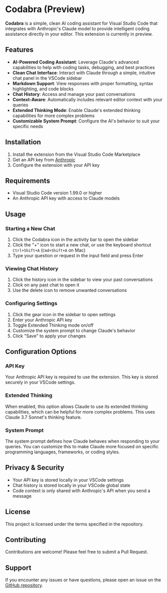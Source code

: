 # Codabra (Preview)

**Codabra** is a simple, clean AI coding assistant for Visual Studio Code that integrates with Anthropic's Claude model to provide intelligent coding assistance directly in your editor. This extension is currently in preview.

## Features

- **AI-Powered Coding Assistant**: Leverage Claude's advanced capabilities to help with coding tasks, debugging, and best practices
- **Clean Chat Interface**: Interact with Claude through a simple, intuitive chat panel in the VSCode sidebar
- **Markdown Support**: View responses with proper formatting, syntax highlighting, and code blocks
- **Chat History**: Access and manage your past conversations
- **Context-Aware**: Automatically includes relevant editor context with your queries
- **Extended Thinking Mode**: Enable Claude's extended thinking capabilities for more complex problems
- **Customizable System Prompt**: Configure the AI's behavior to suit your specific needs

## Installation

1. Install the extension from the Visual Studio Code Marketplace
2. Get an API key from [Anthropic](https://www.anthropic.com/)
3. Configure the extension with your API key

## Requirements

- Visual Studio Code version 1.99.0 or higher
- An Anthropic API key with access to Claude models

## Usage

### Starting a New Chat

1. Click the Codabra icon in the activity bar to open the sidebar
2. Click the "+" icon to start a new chat, or use the keyboard shortcut `Ctrl+Shift+A` (`Cmd+Shift+A` on Mac)
3. Type your question or request in the input field and press Enter

### Viewing Chat History

1. Click the history icon in the sidebar to view your past conversations
2. Click on any past chat to open it
3. Use the delete icon to remove unwanted conversations

### Configuring Settings

1. Click the gear icon in the sidebar to open settings
2. Enter your Anthropic API key
3. Toggle Extended Thinking mode on/off
4. Customize the system prompt to change Claude's behavior
5. Click "Save" to apply your changes

## Configuration Options

### API Key

Your Anthropic API key is required to use the extension. This key is stored securely in your VSCode settings.

### Extended Thinking

When enabled, this option allows Claude to use its extended thinking capabilities, which can be helpful for more complex problems. This uses Claude 3.7 Sonnet's thinking feature.

### System Prompt

The system prompt defines how Claude behaves when responding to your queries. You can customize this to make Claude more focused on specific programming languages, frameworks, or coding styles.

## Privacy & Security

- Your API key is stored locally in your VSCode settings
- Chat history is stored locally in your VSCode global state
- Code context is only shared with Anthropic's API when you send a message

## License

This project is licensed under the terms specified in the repository.

## Contributing

Contributions are welcome! Please feel free to submit a Pull Request.

## Support

If you encounter any issues or have questions, please open an issue on the [GitHub repository](https://github.com/gi-ltd/Codabra).

